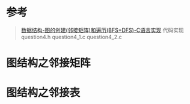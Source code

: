 # 参考
>[数据结构-图的创建(邻接矩阵)和遍历(BFS+DFS)-C语言实现](https://www.bilibili.com/video/BV1h3411z7ET?spm_id_from=333.337.search-card.all.click)
代码实现 question4.h question4_1.c question4_2.c

# 图结构之邻接矩阵

# 图结构之邻接表